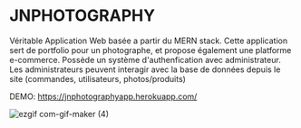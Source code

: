 # JNPHOTOGRAPHY

Véritable Application Web basée a partir du MERN stack.
Cette application sert de portfolio pour un photographe, et propose également une platforme e-commerce.
Possède un système d'authenfication avec administrateur.
Les administrateurs peuvent interagir avec la base de données depuis le site (commandes, utilisateurs, photos/produits)

DEMO: https://jnphotographyapp.herokuapp.com/

![ezgif com-gif-maker (4)](https://user-images.githubusercontent.com/62548178/125432925-a3986ab1-adb4-44dc-a363-711a20931a97.gif)
